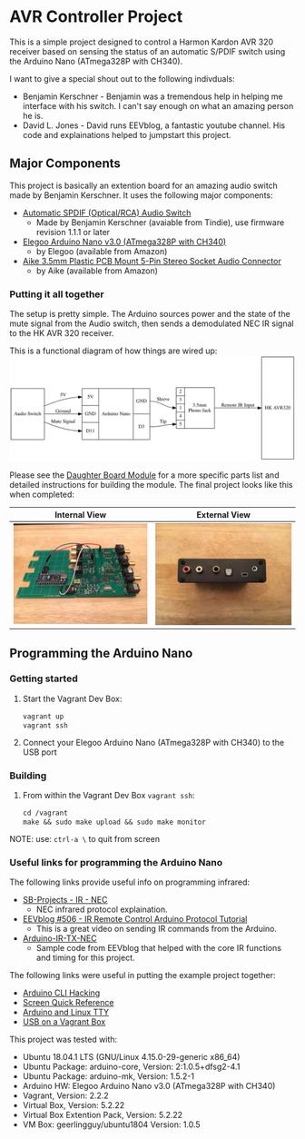 # AVR Controller Project

This is a simple project designed to control a Harmon Kardon AVR 320 receiver based on sensing the status of an automatic S/PDIF switch using the Arduino Nano (ATmega328P with CH340).

I want to give a special shout out to the following indivduals:
*  Benjamin Kerschner - Benjamin was a tremendous help in helping me interface with his switch. I can't say enough on what an amazing person he is.
*  David L. Jones - David runs EEVblog, a fantastic youtube channel. His code and explainations helped to jumpstart this project.

## Major Components
This project is basically an extention board for an amazing audio switch made by Benjamin Kerschner. It uses the following major components:
*  [Automatic SPDIF (Optical/RCA) Audio Switch](https://www.tindie.com/products/Beni_Skate/automatic-spdif-opticalrca-audio-switch)
    - Made by Benjamin Kerschner (avaiable from Tindie), use firmware revision 1.1.1 or later
*  [Elegoo Arduino Nano v3.0 (ATmega328P with CH340)](https://www.amazon.com/gp/product/B071NMBP4S)
    - by Elegoo (available from Amazon)
*  [Aike 3.5mm Plastic PCB Mount 5-Pin Stereo Socket Audio Connector](https://www.amazon.com/gp/product/B01N5DIZQG)
    - by Aike (available from Amazon)

### Putting it all together
The setup is pretty simple. The Arduino sources power and the state of the mute signal from the Audio switch, then sends a demodulated NEC IR signal to the HK AVR 320 receiver.

This is a functional diagram of how things are wired up:
![Functional Diagram](diagrams/avr.svg "Functional Diagram")

Please see the [Daughter Board Module](module.md) for a more specific parts list and detailed instructions for building the module. The final project looks like this when completed:

| Internal View | External View |
|:-------------:|:-------------:|
![Figure 3](diagrams/IMG_9893.jpg "Figure 3") | ![Figure 5](diagrams/IMG_9895.jpg "Figure 5") |


## Programming the Arduino Nano

### Getting started
1.  Start the Vagrant Dev Box:
    ```
    vagrant up
    vagrant ssh
    ```
2.  Connect your Elegoo Arduino Nano (ATmega328P with CH340) to the USB port

### Building
1.  From within the Vagrant Dev Box `vagrant ssh`:
    ```
    cd /vagrant
    make && sudo make upload && sudo make monitor
    ```

NOTE: use: `ctrl-a \` to quit from screen


### Useful links for programming the Arduino Nano

The following links provide useful info on programming infrared:
*  [SB-Projects - IR - NEC](https://www.sbprojects.net/knowledge/ir/nec.php)
    - NEC infrared protocol explaination.
*  [EEVblog #506 - IR Remote Control Arduino Protocol Tutorial](https://www.youtube.com/watch?v=BUvFGTxZBG8)
    - This is a great video on sending IR commands from the Arduino.
*  [Arduino-IR-TX-NEC](https://gist.github.com/EEVblog/6206934)
    - Sample code from EEVblog that helped with the core IR functions and timing for this project.

The following links were useful in putting the example project together:
*  [Arduino CLI Hacking](http://www.raspberryvi.org/stories/arduino-cli.html)
*  [Screen Quick Reference](http://aperiodic.net/screen/quick_reference)
*  [Arduino and Linux TTY](https://playground.arduino.cc/Interfacing/LinuxTTY)
*  [USB on a Vagrant Box](https://sonnguyen.ws/connect-usb-from-virtual-machine-using-vagrant-and-virtualbox/)

This project was tested with:
*  Ubuntu 18.04.1 LTS (GNU/Linux 4.15.0-29-generic x86_64)
*  Ubuntu Package: arduino-core, Version: 2:1.0.5+dfsg2-4.1
*  Ubuntu Package: arduino-mk, Version: 1.5.2-1
*  Arduino HW: Elegoo Arduino Nano v3.0 (ATmega328P with CH340)
*  Vagrant, Version: 2.2.2
*  Virtual Box, Version: 5.2.22
*  Virtual Box Extention Pack, Version: 5.2.22
*  VM Box: geerlingguy/ubuntu1804 Version: 1.0.5
